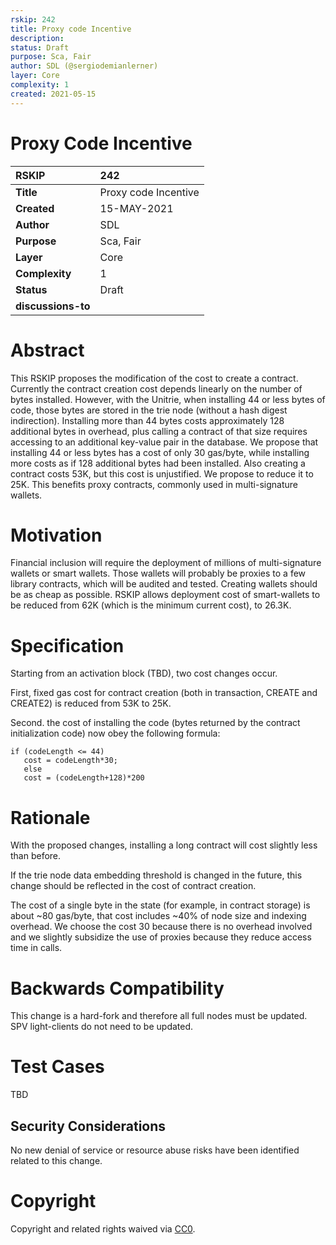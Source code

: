 ```yaml
---
rskip: 242
title: Proxy code Incentive
description: 
status: Draft
purpose: Sca, Fair
author: SDL (@sergiodemianlerner)
layer: Core
complexity: 1
created: 2021-05-15
---
```

# Proxy Code Incentive

|RSKIP          |242           |
| :------------ |:-------------|
|**Title**      |Proxy code Incentive|
|**Created**    |15-MAY-2021 |
|**Author**     |SDL |
|**Purpose**    |Sca, Fair |
|**Layer**      |Core |
|**Complexity** |1 |
|**Status**     |Draft |
|**discussions-to**     ||

# **Abstract**

This RSKIP proposes the modification of the cost to create a contract. Currently the contract creation cost depends linearly on the number of bytes installed. However, with the Unitrie, when installing 44 or less bytes of code, those bytes are stored in the trie node (without a hash digest indirection). Installing more than 44 bytes costs approximately 128 additional bytes in overhead, plus calling a contract of that size requires accessing to an additional key-value pair in the database. We propose that installing 44 or less bytes has a cost of only 30 gas/byte, while installing more costs as if 128 additional bytes had been installed. Also creating a contract costs 53K, but this cost is unjustified. We propose to reduce it to 25K. This benefits proxy contracts, commonly used in multi-signature wallets.

# **Motivation**

Financial inclusion will require the deployment of millions of multi-signature wallets or smart wallets. Those wallets will probably be proxies to a few library contracts, which will be audited and tested. Creating wallets should be as cheap as possible. RSKIP allows deployment cost of smart-wallets to be reduced from 62K (which is the minimum current cost), to 26.3K. 


# **Specification**

Starting from an activation block (TBD), two cost changes occur.

First, fixed gas cost for contract creation (both in transaction, CREATE and CREATE2) is reduced from 53K to 25K.

Second. the cost of installing the code (bytes returned by the contract initialization code) now obey the following formula:

```
if (codeLength <= 44)
   cost = codeLength*30;
   else
   cost = (codeLength+128)*200
```




# Rationale

With the proposed changes, installing a long contract will cost slightly less than before.

If the trie node data embedding threshold is changed in the future, this change should be reflected in the cost of contract creation.

The cost of a single byte in the state (for example, in contract storage) is about  ~80 gas/byte, that cost includes ~40% of node size and indexing overhead. We choose the cost 30 because there is no overhead involved and we slightly subsidize the use of proxies because they reduce access time in calls.

# Backwards Compatibility

This change is a hard-fork and therefore all full nodes must be updated. SPV light-clients do not need to be updated. 

# Test Cases

TBD

## Security Considerations

No new denial of service or resource abuse risks have been identified related to this change.


# **Copyright**

Copyright and related rights waived via [CC0](https://creativecommons.org/publicdomain/zero/1.0/).

